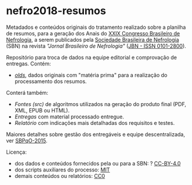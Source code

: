 # nefro2018-resumos
 
Metadados e conteúdos originais do tratamento realizado sobre a planilha de resumos, 
para a geração dos Anais do [XXIX Congresso Brasileiro de Nefrologia](http://www.nefro2018.com.br), 
a serem publicados pela [Sociedade Brasileira de Nefrologia](https://sbn.org.br/) (SBN) na
revista *"Jornal Brasileiro de Nefrologia"* ([JBN - ISSN 0101-2800](http://www.scielo.br/revistas/jbn/iaboutj.htm)).

Repositório para troca de dados na equipe editorial e comprovação de entregas. Contém:

* [*olds*](olds), dados originais com "matéria prima" para a realização do processamento dos resumos.


Conterá também:

* *Fontes (src)* de algoritmos utilizados na geração do produto final (PDF, XML, EPUB ou HTML). 
* *Entregas* com material processado entregue. 
* *Relatório* com indicações mais detalhadas dos requisitos e testes.

Maiores detalhes sobre gestão dos entregáveis e equipe descentralizada, ver [SBPqO-2015](https://github.com/ppKrauss/SBPqO-2015). 

Licença:

* dos dados e conteúdos fornecidos pela ou para a SBN: ? [CC-BY-4.0](https://creativecommons.org/licenses/by/4.0/)
* dos scripts auxiliares do processo: [MIT](https://spdx.org/licenses/MIT.html)
* demais conteúdos ou relatórios: [CC0](https://creativecommons.org/publicdomain/zero/1.0/)

